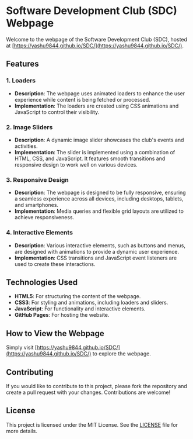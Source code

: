 # Software Development Club (SDC) Webpage

Welcome to the  webpage of the Software Development Club (SDC), hosted at [https://yashu9844.github.io/SDC/](https://yashu9844.github.io/SDC/).

## Features

### 1. **Loaders**
   - **Description**: The webpage uses animated loaders to enhance the user experience while content is being fetched or processed.
   - **Implementation**: The loaders are created using CSS animations and JavaScript to control their visibility.

### 2. **Image Sliders**
   - **Description**: A dynamic image slider showcases the club's events and activities.
   - **Implementation**: The slider is implemented using a combination of HTML, CSS, and JavaScript. It features smooth transitions and responsive design to work well on various devices.

### 3. **Responsive Design**
   - **Description**: The webpage is designed to be fully responsive, ensuring a seamless experience across all devices, including desktops, tablets, and smartphones.
   - **Implementation**: Media queries and flexible grid layouts are utilized to achieve responsiveness.

### 4. **Interactive Elements**
   - **Description**: Various interactive elements, such as buttons and menus, are designed with animations to provide a dynamic user experience.
   - **Implementation**: CSS transitions and JavaScript event listeners are used to create these interactions.

## Technologies Used
- **HTML5**: For structuring the content of the webpage.
- **CSS3**: For styling and animations, including loaders and sliders.
- **JavaScript**: For functionality and interactive elements.
- **GitHub Pages**: For hosting the website.

## How to View the Webpage
Simply visit [https://yashu9844.github.io/SDC/](https://yashu9844.github.io/SDC/) to explore the webpage.

## Contributing
If you would like to contribute to this project, please fork the repository and create a pull request with your changes. Contributions are welcome!

## License
This project is licensed under the MIT License. See the [LICENSE](LICENSE) file for more details.
